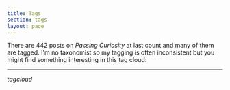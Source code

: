 ```yaml
---
title: Tags
section: tags
layout: page
---
```


There are 442 posts on *Passing Curiosity* at last count and many of them are
tagged. I'm no taxonomist so my tagging is often inconsistent but you might
find something interesting in this tag cloud:

---

$tagcloud$
